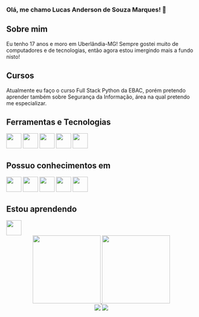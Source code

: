  ### Olá, me chamo Lucas Anderson de Souza Marques! 👋
## Sobre mim

Eu tenho 17 anos e moro em Uberlândia-MG! Sempre gostei muito de computadores e de tecnologias, então agora estou imergindo mais a fundo nisto!

## Cursos

Atualmente eu faço o curso Full Stack Python da EBAC, porém pretendo aprender também sobre Segurança da Informação, área na qual pretendo me especializar.

## Ferramentas e Tecnologias

   <img src="https://cdn.jsdelivr.net/gh/devicons/devicon/icons/git/git-original.svg" width="40" height="40" />   <img src="https://cdn.jsdelivr.net/gh/devicons/devicon/icons/html5/html5-original.svg"  width="40" height="40" /> <img src="https://cdn.jsdelivr.net/gh/devicons/devicon/icons/css3/css3-original.svg" width="40" height="40"/> <img src="https://cdn.jsdelivr.net/gh/devicons/devicon/icons/javascript/javascript-original.svg" width="40" height="40"/> <img src="https://cdn.jsdelivr.net/gh/devicons/devicon/icons/typescript/typescript-original.svg" width="40" height="40"/>
          
   
## Possuo conhecimentos em

  <img src="https://cdn.jsdelivr.net/gh/devicons/devicon/icons/gulp/gulp-plain.svg" width="40" height="40"/> <img src="https://cdn.jsdelivr.net/gh/devicons/devicon/icons/grunt/grunt-original-wordmark.svg" width="40" height="40"/>  <img src="https://cdn.jsdelivr.net/gh/devicons/devicon/icons/less/less-plain-wordmark.svg"  width="40" height="40"/> <img src="https://cdn.jsdelivr.net/gh/devicons/devicon/icons/sass/sass-original.svg" width="40" height="40"/> <img src="https://cdn.jsdelivr.net/gh/devicons/devicon/icons/vuejs/vuejs-original-wordmark.svg" width="40" height="40"/> 
  
## Estou aprendendo

<img src="https://cdn.jsdelivr.net/gh/devicons/devicon/icons/react/react-original-wordmark.svg" width="40" height="40"/>



<div align="center">
<a href="https://github.com/Lucass-marques">
<img height="180em" src="https://github-readme-stats.vercel.app/api/top-langs/?username=lucass-marques&layout=compact&langs_count=7&theme=dracula" />
<img height="180em" src="https://github-readme-stats.vercel.app/api?username=lucass-marques&show_icons=true&theme=dracula&include_all_commits=true&count_private=true" />
</div>
 
 
 
<div align="center">
<a href="https://instagram.com/lucasanderson_21" target="_blank"><img src="https://img.shields.io/badge/-Instagram-%23E4405F?style=for-the-badge&logo=instagram&logoColor=white" target="_blank"></a>
<a href = "mailto:lucasandersonmarques@gmail.com"><img src="https://img.shields.io/badge/Gmail-D14836?style=for-the-badge&logo=gmail&logoColor=white" target="_blank"></a>
</div>
          
          
          
          
          
          
          
          
          
          
          




<!--
**Lucass-marques/Lucass-marques** is a ✨ _special_ ✨ repository because its `README.md` (this file) appears on your GitHub profile.

Here are some ideas to get you started:

- 🔭 I’m currently working on ...
- 🌱 I’m currently learning ...
- 👯 I’m looking to collaborate on ...
- 🤔 I’m looking for help with ...
- 💬 Ask me about ...
- 📫 How to reach me: ...
- 😄 Pronouns: ...
- ⚡ Fun fact: ...
-->
